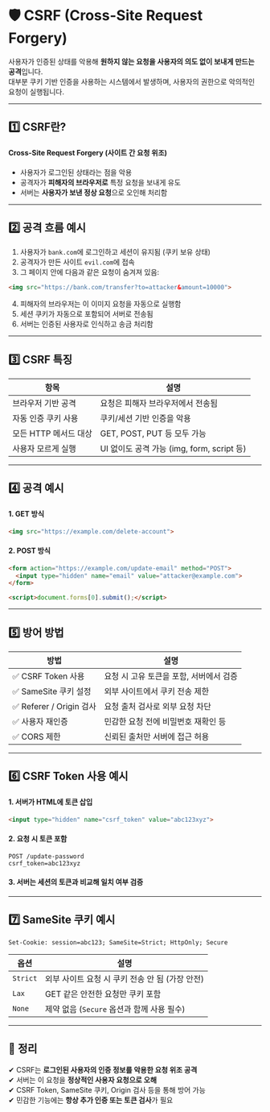 # 🛡️ CSRF (Cross-Site Request Forgery)

사용자가 인증된 상태를 악용해 **원하지 않는 요청을 사용자의 의도 없이 보내게 만드는 공격**입니다.  
대부분 쿠키 기반 인증을 사용하는 시스템에서 발생하며, 사용자의 권한으로 악의적인 요청이 실행됩니다.

---

## 1️⃣ CSRF란?

#### Cross-Site Request Forgery (사이트 간 요청 위조)

- 사용자가 로그인된 상태라는 점을 악용
- 공격자가 **피해자의 브라우저로** 특정 요청을 보내게 유도
- 서버는 **사용자가 보낸 정상 요청**으로 오인해 처리함

---

## 2️⃣ 공격 흐름 예시

1. 사용자가 `bank.com`에 로그인하고 세션이 유지됨 (쿠키 보유 상태)
2. 공격자가 만든 사이트 `evil.com`에 접속
3. 그 페이지 안에 다음과 같은 요청이 숨겨져 있음:
```html
<img src="https://bank.com/transfer?to=attacker&amount=10000">
```
4. 피해자의 브라우저는 이 이미지 요청을 자동으로 실행함
5. 세션 쿠키가 자동으로 포함되어 서버로 전송됨
6. 서버는 인증된 사용자로 인식하고 송금 처리함

---

## 3️⃣ CSRF 특징

| 항목 | 설명 |
|------|------|
| 브라우저 기반 공격 | 요청은 피해자 브라우저에서 전송됨 |
| 자동 인증 쿠키 사용 | 쿠키/세션 기반 인증을 악용 |
| 모든 HTTP 메서드 대상 | GET, POST, PUT 등 모두 가능 |
| 사용자 모르게 실행 | UI 없이도 공격 가능 (img, form, script 등) |

---

## 4️⃣ 공격 예시

#### 1. GET 방식
```html
<img src="https://example.com/delete-account">
```

#### 2. POST 방식
```html
<form action="https://example.com/update-email" method="POST">
  <input type="hidden" name="email" value="attacker@example.com">
</form>

<script>document.forms[0].submit();</script>
```

---

## 5️⃣ 방어 방법

| 방법 | 설명 |
|------|------|
| ✅ CSRF Token 사용 | 요청 시 고유 토큰을 포함, 서버에서 검증 |
| ✅ SameSite 쿠키 설정 | 외부 사이트에서 쿠키 전송 제한 |
| ✅ Referer / Origin 검사 | 요청 출처 검사로 외부 요청 차단 |
| ✅ 사용자 재인증 | 민감한 요청 전에 비밀번호 재확인 등 |
| ✅ CORS 제한 | 신뢰된 출처만 서버에 접근 허용

---

## 6️⃣ CSRF Token 사용 예시

#### 1. 서버가 HTML에 토큰 삽입
```html
<input type="hidden" name="csrf_token" value="abc123xyz">
```

#### 2. 요청 시 토큰 포함
```http
POST /update-password
csrf_token=abc123xyz
```

#### 3. 서버는 세션의 토큰과 비교해 일치 여부 검증

---

## 7️⃣ SameSite 쿠키 예시
```http
Set-Cookie: session=abc123; SameSite=Strict; HttpOnly; Secure
```

| 옵션 | 설명 |
|------|------|
| `Strict` | 외부 사이트 요청 시 쿠키 전송 안 됨 (가장 안전) |
| `Lax` | GET 같은 안전한 요청만 쿠키 포함 |
| `None` | 제약 없음 (`Secure` 옵션과 함께 사용 필수) |

---

## 🎯 정리

✔ CSRF는 **로그인된 사용자의 인증 정보를 악용한 요청 위조 공격**  
✔ 서버는 이 요청을 **정상적인 사용자 요청으로 오해**  
✔ CSRF Token, SameSite 쿠키, Origin 검사 등을 통해 방어 가능  
✔ 민감한 기능에는 **항상 추가 인증 또는 토큰 검사**가 필요
